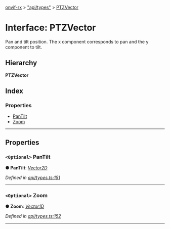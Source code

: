 [onvif-rx](../README.md) > ["api/types"](../modules/_api_types_.md) > [PTZVector](../interfaces/_api_types_.ptzvector.md)

# Interface: PTZVector

Pan and tilt position. The x component corresponds to pan and the y component to tilt.

## Hierarchy

**PTZVector**

## Index

### Properties

* [PanTilt](_api_types_.ptzvector.md#pantilt)
* [Zoom](_api_types_.ptzvector.md#zoom)

---

## Properties

<a id="pantilt"></a>

### `<Optional>` PanTilt

**● PanTilt**: *[Vector2D](_api_types_.vector2d.md)*

*Defined in [api/types.ts:151](https://github.com/patrickmichalina/onvif-rx/blob/034e4d6/src/api/types.ts#L151)*

___
<a id="zoom"></a>

### `<Optional>` Zoom

**● Zoom**: *[Vector1D](_api_types_.vector1d.md)*

*Defined in [api/types.ts:152](https://github.com/patrickmichalina/onvif-rx/blob/034e4d6/src/api/types.ts#L152)*

___

